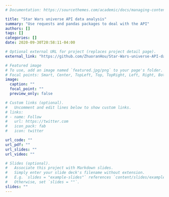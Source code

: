 ```yaml
---
# Documentation: https://sourcethemes.com/academic/docs/managing-content/

title: "Star Wars universe API data analysis"
summary: "Use requests and pandas packages to deal with the API"
authors: []
tags: []
categories: []
date: 2020-09-30T20:58:11-04:00

# Optional external URL for project (replaces project detail page).
external_link: "https://github.com/ZhuoranHou/Star-Wars-universe-API-data-analysis"

# Featured image
# To use, add an image named `featured.jpg/png` to your page's folder.
# Focal points: Smart, Center, TopLeft, Top, TopRight, Left, Right, BottomLeft, Bottom, BottomRight.
image:
  caption: ""
  focal_point: ""
  preview_only: false

# Custom links (optional).
#   Uncomment and edit lines below to show custom links.
# links:
# - name: Follow
#   url: https://twitter.com
#   icon_pack: fab
#   icon: twitter

url_code: ""
url_pdf: ""
url_slides: ""
url_video: ""

# Slides (optional).
#   Associate this project with Markdown slides.
#   Simply enter your slide deck's filename without extension.
#   E.g. `slides = "example-slides"` references `content/slides/example-slides.md`.
#   Otherwise, set `slides = ""`.
slides: ""
---
```

